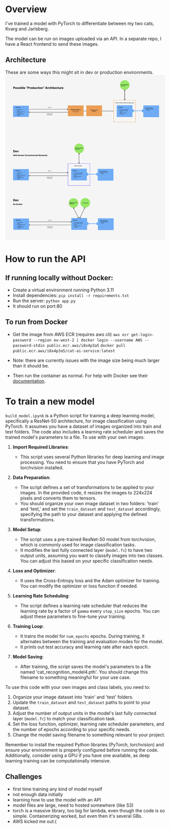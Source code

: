 # Overview

I've trained a model with PyTorch to differentiate between my two cats, Kvarg and Jarlsberg.

The model can be run on images uploaded via an API. In a separate repo, I have a React frontend to send these images.

## Architecture

These are some ways this might sit in dev or production environments.
![architecture diagram](assets/architecture-diagram.png)

# How to run the API

## If running locally without Docker:

- Create a virtual environment running Python 3.11
- Install dependencies: `pip install -r requirements.txt`
- Run the server: `python app.py`
- It should run on port:80

## To run from Docker

- Get the image from AWS ECR (requires aws cli)
  `aws ecr get-login-password --region eu-west-2 | docker login --username AWS --password-stdin public.ecr.aws/i8x4p3a5`
  `docker pull public.ecr.aws/i8x4p3a5/cat-ai-service:latest`

- Note: there are currently issues with the image size being much larger than it should be.

- Then run the container as normal. For help with Docker see their [documentation](https://docs.docker.com/).

# To train a new model

`build_model.ipynb` is a Python script for training a deep learning model, specifically a ResNet-50 architecture, for image classification using PyTorch. It assumes you have a dataset of images organized into train and test folders. The code also includes a learning rate scheduler and saves the trained model's parameters to a file. To use with your own images:

1. **Import Required Libraries**:

   - This script uses several Python libraries for deep learning and image processing. You need to ensure that you have PyTorch and torchvision installed.

2. **Data Preparation**:

   - The script defines a set of transformations to be applied to your images. In the provided code, it resizes the images to 224x224 pixels and converts them to tensors.
   - You should organize your own image dataset in two folders: 'train' and 'test,' and set the `train_dataset` and `test_dataset` accordingly, specifying the path to your dataset and applying the defined transformations.

3. **Model Setup**:

   - The script uses a pre-trained ResNet-50 model from torchvision, which is commonly used for image classification tasks.
   - It modifies the last fully connected layer (`model.fc`) to have two output units, assuming you want to classify images into two classes. You can adjust this based on your specific classification needs.

4. **Loss and Optimizer**:

   - It uses the Cross-Entropy loss and the Adam optimizer for training. You can modify the optimizer or loss function if needed.

5. **Learning Rate Scheduling**:

   - The script defines a learning rate scheduler that reduces the learning rate by a factor of `gamma` every `step_size` epochs. You can adjust these parameters to fine-tune your training.

6. **Training Loop**:

   - It trains the model for `num_epochs` epochs. During training, it alternates between the training and evaluation modes for the model.
   - It prints out test accuracy and learning rate after each epoch.

7. **Model Saving**:
   - After training, the script saves the model's parameters to a file named 'cat_recognition_model4.pth'. You should change this filename to something meaningful for your use case.

To use this code with your own images and class labels, you need to:

1. Organize your image dataset into 'train' and 'test' folders.
2. Update the `train_dataset` and `test_dataset` paths to point to your dataset.
3. Adjust the number of output units in the model's last fully connected layer (`model.fc`) to match your classification task.
4. Set the loss function, optimizer, learning rate scheduler parameters, and the number of epochs according to your specific needs.
5. Change the model saving filename to something relevant to your project.

Remember to install the required Python libraries (PyTorch, torchvision) and ensure your environment is properly configured before running the code. Additionally, consider using a GPU if you have one available, as deep learning training can be computationally intensive.

## Challenges

- first time training any kind of model myself
- not enough data initially
- learning how to use the model with an API
- model files are large, need to hosted somewhere (like S3)
- torch is a massive library, too big for lambda, even though the code is so simple. Containerizing worked, but even then it's several GBs.
- AWS kicked me out:(
